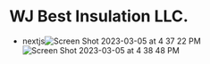 # WJ Best Insulation LLC.

- nextjs![Screen Shot 2023-03-05 at 4 37 22 PM](https://user-images.githubusercontent.com/50642350/222987443-bfb820d2-8045-4ed7-9cfd-bd5a875b7418.png)
![Screen Shot 2023-03-05 at 4 38 48 PM](https://user-images.githubusercontent.com/50642350/222987497-6e219655-b840-46c8-b4a2-c0ca2f56e211.png)
